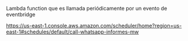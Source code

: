 Lambda function que es llamada periódicamente por un evento de eventbridge

https://us-east-1.console.aws.amazon.com/scheduler/home?region=us-east-1#schedules/default/call-whatsapp-informes-mw
